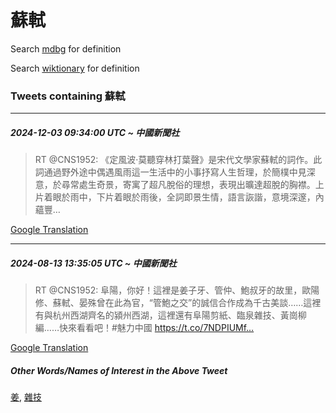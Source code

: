 # 蘇軾

Search [mdbg](https://www.mdbg.net/chinese/dictionary?page=worddict&wdrst=0&wdqb=蘇軾) for definition

Search [wiktionary](https://en.wiktionary.org/wiki/蘇軾) for definition

### Tweets containing 蘇軾

___
##### 2024-12-03 09:34:00 UTC ~ 中國新聞社
> RT @CNS1952: 《定風波·莫聽穿林打葉聲》是宋代文學家蘇軾的詞作。此詞通過野外途中偶遇風雨這一生活中的小事抒寫人生哲理，於簡樸中見深意，於尋常處生奇景，寄寓了超凡脫俗的理想，表現出曠達超脫的胸襟。上片着眼於雨中，下片着眼於雨後，全詞即景生情，語言詼諧，意境深邃，內蘊豐…

[Google Translation](https://translate.google.com/?hi=en&tab=TT&sl=zh-CN&tl=en&op=translate&text=RT+%40CNS1952%3A+%E3%80%8A%E5%AE%9A%E9%A2%A8%E6%B3%A2%C2%B7%E8%8E%AB%E8%81%BD%E7%A9%BF%E6%9E%97%E6%89%93%E8%91%89%E8%81%B2%E3%80%8B%E6%98%AF%E5%AE%8B%E4%BB%A3%E6%96%87%E5%AD%B8%E5%AE%B6%E8%98%87%E8%BB%BE%E7%9A%84%E8%A9%9E%E4%BD%9C%E3%80%82%E6%AD%A4%E8%A9%9E%E9%80%9A%E9%81%8E%E9%87%8E%E5%A4%96%E9%80%94%E4%B8%AD%E5%81%B6%E9%81%87%E9%A2%A8%E9%9B%A8%E9%80%99%E4%B8%80%E7%94%9F%E6%B4%BB%E4%B8%AD%E7%9A%84%E5%B0%8F%E4%BA%8B%E6%8A%92%E5%AF%AB%E4%BA%BA%E7%94%9F%E5%93%B2%E7%90%86%EF%BC%8C%E6%96%BC%E7%B0%A1%E6%A8%B8%E4%B8%AD%E8%A6%8B%E6%B7%B1%E6%84%8F%EF%BC%8C%E6%96%BC%E5%B0%8B%E5%B8%B8%E8%99%95%E7%94%9F%E5%A5%87%E6%99%AF%EF%BC%8C%E5%AF%84%E5%AF%93%E4%BA%86%E8%B6%85%E5%87%A1%E8%84%AB%E4%BF%97%E7%9A%84%E7%90%86%E6%83%B3%EF%BC%8C%E8%A1%A8%E7%8F%BE%E5%87%BA%E6%9B%A0%E9%81%94%E8%B6%85%E8%84%AB%E7%9A%84%E8%83%B8%E8%A5%9F%E3%80%82%E4%B8%8A%E7%89%87%E7%9D%80%E7%9C%BC%E6%96%BC%E9%9B%A8%E4%B8%AD%EF%BC%8C%E4%B8%8B%E7%89%87%E7%9D%80%E7%9C%BC%E6%96%BC%E9%9B%A8%E5%BE%8C%EF%BC%8C%E5%85%A8%E8%A9%9E%E5%8D%B3%E6%99%AF%E7%94%9F%E6%83%85%EF%BC%8C%E8%AA%9E%E8%A8%80%E8%A9%BC%E8%AB%A7%EF%BC%8C%E6%84%8F%E5%A2%83%E6%B7%B1%E9%82%83%EF%BC%8C%E5%85%A7%E8%98%8A%E8%B1%90%E2%80%A6)
___
##### 2024-08-13 13:35:05 UTC ~ 中國新聞社
> RT @CNS1952: 阜陽，你好！這裡是姜子牙、管仲、鮑叔牙的故里，歐陽修、蘇軾、晏殊曾在此為官，“管鮑之交”的誠信合作成為千古美談……這裡有與杭州西湖齊名的潁州西湖，這裡還有阜陽剪紙、臨泉雜技、黃崗柳編……快來看看吧！#魅力中國 https://t.co/7NDPIUMf…

[Google Translation](https://translate.google.com/?hi=en&tab=TT&sl=zh-CN&tl=en&op=translate&text=RT+%40CNS1952%3A+%E9%98%9C%E9%99%BD%EF%BC%8C%E4%BD%A0%E5%A5%BD%EF%BC%81%E9%80%99%E8%A3%A1%E6%98%AF%E5%A7%9C%E5%AD%90%E7%89%99%E3%80%81%E7%AE%A1%E4%BB%B2%E3%80%81%E9%AE%91%E5%8F%94%E7%89%99%E7%9A%84%E6%95%85%E9%87%8C%EF%BC%8C%E6%AD%90%E9%99%BD%E4%BF%AE%E3%80%81%E8%98%87%E8%BB%BE%E3%80%81%E6%99%8F%E6%AE%8A%E6%9B%BE%E5%9C%A8%E6%AD%A4%E7%82%BA%E5%AE%98%EF%BC%8C%E2%80%9C%E7%AE%A1%E9%AE%91%E4%B9%8B%E4%BA%A4%E2%80%9D%E7%9A%84%E8%AA%A0%E4%BF%A1%E5%90%88%E4%BD%9C%E6%88%90%E7%82%BA%E5%8D%83%E5%8F%A4%E7%BE%8E%E8%AB%87%E2%80%A6%E2%80%A6%E9%80%99%E8%A3%A1%E6%9C%89%E8%88%87%E6%9D%AD%E5%B7%9E%E8%A5%BF%E6%B9%96%E9%BD%8A%E5%90%8D%E7%9A%84%E6%BD%81%E5%B7%9E%E8%A5%BF%E6%B9%96%EF%BC%8C%E9%80%99%E8%A3%A1%E9%82%84%E6%9C%89%E9%98%9C%E9%99%BD%E5%89%AA%E7%B4%99%E3%80%81%E8%87%A8%E6%B3%89%E9%9B%9C%E6%8A%80%E3%80%81%E9%BB%83%E5%B4%97%E6%9F%B3%E7%B7%A8%E2%80%A6%E2%80%A6%E5%BF%AB%E4%BE%86%E7%9C%8B%E7%9C%8B%E5%90%A7%EF%BC%81%23%E9%AD%85%E5%8A%9B%E4%B8%AD%E5%9C%8B+https%3A%2F%2Ft.co%2F7NDPIUMf%E2%80%A6)
##### Other Words/Names of Interest in the Above Tweet
[姜](姜.md), [雜技](雜技.md)
